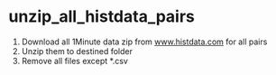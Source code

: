 # unzip_all_histdata_pairs

1. Download all 1Minute data zip from www.histdata.com for all pairs
2. Unzip them to destined folder
3. Remove all files except *.csv
